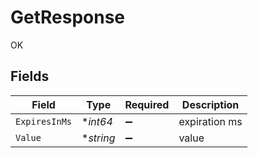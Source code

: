 # GetResponse

OK


## Fields

| Field              | Type               | Required           | Description        |
| ------------------ | ------------------ | ------------------ | ------------------ |
| `ExpiresInMs`      | **int64*           | :heavy_minus_sign: | expiration ms      |
| `Value`            | **string*          | :heavy_minus_sign: | value              |